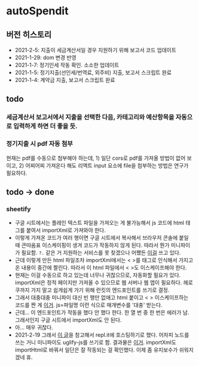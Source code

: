 # autoSpendit

## 버전 히스토리

- 2021-2-5: 지출이 세금계산서일 경우 지원하기 위해 보고서 코드 업데이트
- 2021-1-29: dom 변경 반영
- 2021-1-7: 정기인세 작동 확인. 소소한 업데이트
- 2021-1-5: 정기지출(선인세/번역료, 외주비) 지출, 보고서 스크립트 완료
- 2021-1-4: 계약금 지출, 보고서 스크립트 완료


## todo

### 세금계산서 보고서에서 지출을 선택한 다음, 카테고리와 예산항목을 자동으로 입력하게 하면 더 좋을 듯.

### 정기지출 시 pdf 자동 첨부
현재는 pdf를 수동으로 첨부해야 하는데, 1) 일단 cors로 pdf를 가져올 방법이 없어 보이고, 2) 어찌어찌 가져온다 해도 리액트 input 요소에 file을 첨부하는 방법은 연구가 필요하다.


## todo -> done

### sheetify

- 구글 시트에서는 플레인 텍스트 파일을 가져오는 게 불가능해서 js 코드에 html 태그를 붙여서 importXml로 가져와야 한다. 
- 이렇게 가져온 코드가 여러 행이면 구글 시트에서 복사해서 브라우저 콘솔에 붙일 때 큰따옴표 이스케이핑이 생겨 코드가 작동하지 않게 된다. 따라서 뭔가 미니파이가 필요함. `?.` 같은 거 지원하는 서비스를 못 찾겠으나 어쨌든 [이걸](https://javascript-minifier.com/) 쓰고 있다. 
- 근데 이렇게 만든 html 파일조차 importXml에서는 < >를 태그로 인식해서 가지고 온 내용이 중간에 짤린다. 따라서 이 html 파일에서 < >도 이스케이프해야 한다. 
- 현재는 이걸 수동으로 하고 있는데 너무나 귀찮으므로, 자동화할 필요가 있다. importXml은 정적 페이지만 가져올 수 있으므로 웹 서버나 웹 앱이 필요하다. 헤로쿠까지 가지 말고 쉽게쉽게 가기 위해 런킷의 엔드포인트를 쓰기로 결정. 
- 그래서 대충대충 미니파이 대신 빈 행만 없애고 html 붙이고 < > 이스케이프하는 코드를 짠 게 [이거](https://runkit.com/anemochore/sheetify). js=파일명 이런 식으로 매개변수를 '대충' 받는다. 
- 근데... 이 엔드포인트가 작동을 했다 안 했다 한다. 한 열 번 중 한 번은 에러가 남. 그래서인지 구글 시트에서 importXml도 안 된다. 
- 아... 매우 귀찮다. 
- 2021-2-19 그래서 [이 글](https://anidiots.guide/hosting/repl)을 참고해서 repl.it에 호스팅하기로 했다. 어차피 노드를 쓰는 거니 미니파이도 uglify-js를 쓰기로 함. 결과물은 [이거](https://repl.it/@anemochore/sheetify). importXml도 importHtml로 바꿔서 일단은 잘 작동되는 걸 확인했다. 이제 좀 유지보수가 쉬워지겠네 휴.


